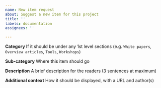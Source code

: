 ```yaml
---
name: New item request
about: Suggest a new item for this project
title: ''
labels: documentation
assignees: ''

---
```


**Category**
If it should be under any 1st level sections (e.g. `White papers`, `Overview articles`, `Tools`, `Workshops`)

**Sub-category**
Where this item should go

**Description**
A brief description for the readers (3 sentences at maximum)

**Additional context**
How it should be displayed, with a URL and author(s)
